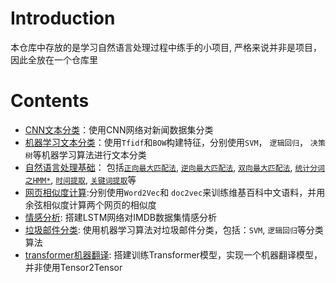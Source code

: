 # Introduction
本仓库中存放的是学习自然语言处理过程中练手的小项目, 严格来说并非是项目，因此全放在一个仓库里
# Contents
* [CNN文本分类](https://github.com/orangerfun/NLP/tree/master/CNN%E6%96%87%E6%9C%AC%E5%88%86%E7%B1%BB)：使用CNN网络对新闻数据集分类
* [机器学习文本分类](https://github.com/orangerfun/NLP/tree/master/%E6%9C%BA%E5%99%A8%E5%AD%A6%E4%B9%A0%E6%96%87%E6%9C%AC%E5%88%86%E7%B1%BB)：使用`Tfidf`和`BOW`构建特征，分别使用`SVM`， `逻辑回归`， `决策树`等机器学习算法进行文本分类
* [自然语言处理基础](https://github.com/orangerfun/NLP/tree/master/%E8%87%AA%E7%84%B6%E8%AF%AD%E8%A8%80%E5%A4%84%E7%90%86%E5%9F%BA%E7%A1%80)： 包括[`正向最大匹配法`](https://github.com/orangerfun/NLP/tree/master/%E8%87%AA%E7%84%B6%E8%AF%AD%E8%A8%80%E5%A4%84%E7%90%86%E5%9F%BA%E7%A1%80/%E6%AD%A3%E5%90%91%E6%9C%80%E5%A4%A7%E5%8C%B9%E9%85%8D%E6%B3%95), [`逆向最大匹配法`](https://github.com/orangerfun/NLP/tree/master/%E8%87%AA%E7%84%B6%E8%AF%AD%E8%A8%80%E5%A4%84%E7%90%86%E5%9F%BA%E7%A1%80/%E9%80%86%E5%90%91%E6%9C%80%E5%A4%A7%E5%8C%B9%E9%85%8D%E6%B3%95), 
 [`双向最大匹配法`](https://github.com/orangerfun/NLP/tree/master/%E8%87%AA%E7%84%B6%E8%AF%AD%E8%A8%80%E5%A4%84%E7%90%86%E5%9F%BA%E7%A1%80/%E5%8F%8C%E5%90%91%E6%9C%80%E5%A4%A7%E5%8C%B9%E9%85%8D%E6%B3%95), 
[`统计分词之HMM*`](https://github.com/orangerfun/NLP/tree/master/%E8%87%AA%E7%84%B6%E8%AF%AD%E8%A8%80%E5%A4%84%E7%90%86%E5%9F%BA%E7%A1%80/%E7%BB%9F%E8%AE%A1%E5%88%86%E8%AF%8D%E4%B9%8BHMM), 
[`时间提取`](https://github.com/orangerfun/NLP/tree/master/%E8%87%AA%E7%84%B6%E8%AF%AD%E8%A8%80%E5%A4%84%E7%90%86%E5%9F%BA%E7%A1%80/%E6%97%B6%E9%97%B4%E8%AF%86%E5%88%AB), 
[`关键词提取`](https://github.com/orangerfun/NLP/tree/master/%E8%87%AA%E7%84%B6%E8%AF%AD%E8%A8%80%E5%A4%84%E7%90%86%E5%9F%BA%E7%A1%80/%E5%85%B3%E9%94%AE%E8%AF%8D%E6%8F%90%E5%8F%96)等
* [网页相似度计算](https://github.com/orangerfun/NLP/tree/master/%E7%BD%91%E9%A1%B5%E7%9B%B8%E4%BC%BC%E5%BA%A6%E8%AE%A1%E7%AE%97):分别使用`Word2Vec`和 `doc2vec`来训练维基百科中文语料，并用余弦相似度计算两个网页的相似度
* [情感分析](https://github.com/orangerfun/NLP/tree/master/%E6%83%85%E6%84%9F%E5%88%86%E6%9E%90): 搭建LSTM网络对IMDB数据集情感分析
* [垃圾邮件分类](https://github.com/orangerfun/NLP/tree/master/%E5%9E%83%E5%9C%BE%E9%82%AE%E4%BB%B6%E5%88%86%E7%B1%BB): 使用机器学习算法对垃圾邮件分类，包括：`SVM`, `逻辑回归`等分类算法
* [transformer机器翻译](https://github.com/orangerfun/NLP/tree/master/transformer%E6%9C%BA%E5%99%A8%E7%BF%BB%E8%AF%91): 搭建训练Transformer模型，实现一个机器翻译模型，并非使用Tensor2Tensor


